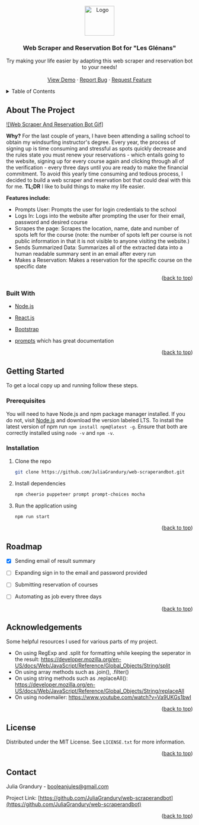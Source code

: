 <!-- PROJECT TITLE PAGE -->
<br />
<div align="center">
  <a href="https://www.glenans.asso.fr/">
    <img src="https://www.safetics.com/wp-content/uploads/2019/10/les-glenans-logo-01-1.png" alt="Logo" width="80" height="80">
  </a>
  <h3 align="center">Web Scraper and Reservation Bot for "Les Glénans"</h3>
  <p align="center">
    Try making your life easier by adapting this web scraper and reservation bot to your needs!
    <br />
    <br />
    <a href="#">View Demo</a>
    ·
    <a href="https://github.com/JuliaGrandury/web-scraperandbot/issues">Report Bug</a>
    ·
    <a href="https://github.com/JuliaGrandury/web-scraperandbot/issues">Request Feature</a>
  </p>
</div>



<!-- TABLE OF CONTENTS -->
<details>
  <summary>Table of Contents</summary>
  <ol>
    <li>
      <a href="#about-the-project">About The Project</a>
      <ul>
        <li><a href="#built-with">Built With</a></li>
      </ul>
    </li>
    <li>
      <a href="#getting-started">Getting Started</a>
      <ul>
        <li><a href="#prerequisites">Prerequisites</a></li>
        <li><a href="#installation">Installation</a></li>
      </ul>
    </li>
    <li><a href="#roadmap">Roadmap</a></li>
    <li><a href="#contact">Contact</a></li>
  </ol>
</details>



<!-- ABOUT THE PROJECT -->
## About The Project

[![Web Scraper And Reservation Bot Gif]](https://example.com)

**Why?** For the last couple of years, I have been attending a sailing school to obtain my windsurfing instructor's degree. Every year, the process of signing up is time consuming and stressful as spots quickly decrease and the rules state you must renew your reservations - which entails going to the website, signing up for every course again and clicking through all of the verification - every three days until you are ready to make the financial commitment. To avoid this yearly time consuming and tedious process, I decided to build a web scraper and reservation bot that could deal with this for me.
**TL;DR** I like to build things to make my life easier.

**Features include:**
* Prompts User: Prompts the user for login credentials to the school
* Logs In: Logs into the website after prompting the user for their email, password and desired course
* Scrapes the page: Scrapes the location, name, date and number of spots left for the course (note: the number of spots left per course is not public information in that it is not visible to anyone visiting the website.)
* Sends Summarized Data: Summarizes all of the extracted data into a human readable summary sent in an email after every run
* Makes a Reservation: Makes a reservation for the specific course on the specific date

<p align="right">(<a href="#top">back to top</a>)</p>


### Built With

* [Node.js](https://nodejs.org/en/)
* [React.js](https://reactjs.org/)
* [Bootstrap](https://getbootstrap.com)

* [prompts](https://www.npmjs.com/package/prompts) which has great documentation

<p align="right">(<a href="#top">back to top</a>)</p>


<!-- GETTING STARTED -->
## Getting Started

To get a local copy up and running follow these steps.

### Prerequisites

You will need to have Node.js and npm package manager installed. If you do not, visit [Node.js](https://nodejs.org/en/) and download the version labeled LTS. To install the latest version of npm run `npm install npm@latest -g`. Ensure that both are correctly installed using `node -v` and `npm -v`.

### Installation

1. Clone the repo
   ```sh
   git clone https://github.com/JuliaGrandury/web-scraperandbot.git
   ```
2. Install dependencies
   ```sh
   npm cheerio puppeteer prompt prompt-choices mocha
   ```
3. Run the application using 
   ```sh
   npm run start
   ```
<p align="right">(<a href="#top">back to top</a>)</p>



<!-- ROADMAP -->
## Roadmap

- [X] Sending email of result summary
- [ ] Expanding sign in to the email and password provided
- [ ] Submitting reservation of courses 
- [ ] Automating as job every three days


<p align="right">(<a href="#top">back to top</a>)</p>



<!-- ACKNOWLEDGEMENTS -->
## Acknowledgements
Some helpful resources I used for various parts of my project.
* On using RegExp and .split for formatting while keeping the seperator in the result: https://developer.mozilla.org/en-US/docs/Web/JavaScript/Reference/Global_Objects/String/split
* On using array methods such as .join(), .filter()
* On using string methods such as .replaceAll(): https://developer.mozilla.org/en-US/docs/Web/JavaScript/Reference/Global_Objects/String/replaceAll
* On using nodemailer: https://www.youtube.com/watch?v=Va9UKGs1bwI


<p align="right">(<a href="#top">back to top</a>)</p>


<!-- LICENSE -->
## License

Distributed under the MIT License. See `LICENSE.txt` for more information.

<p align="right">(<a href="#top">back to top</a>)</p>



<!-- CONTACT -->
## Contact

Julia Grandury - booleanjules@gmail.com

Project Link: [https://github.com/JuliaGrandury/web-scraperandbot](https://github.com/JuliaGrandury/web-scraperandbot)

<p align="right">(<a href="#top">back to top</a>)</p>


